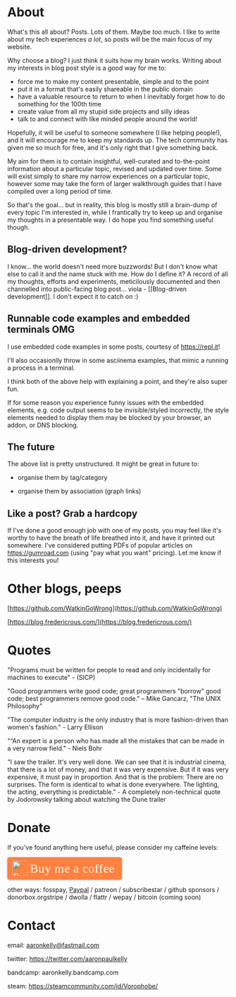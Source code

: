 
# About

What's this all about? Posts. Lots of them. Maybe _too_ much. I like to write about my tech experiences *a lot*, so posts will be the main focus of my website.

Why choose a blog? I just think it suits how my brain works. Writing about my interests in blog post style is a good way for me to:

- force me to make my content presentable, simple and to the point
- put it in a format that's easily shareable in the public domain
- have a valuable resource to return to when I inevitably forget how to do something for the 100th time
- create value from all my stupid side projects and silly ideas
- talk to and connect with like minded people around the world!

Hopefully, it will be useful to someone somewhere (I like helping people!), and it will encourage me to keep my standards up. The tech community has given me so much for free, and it's only right that I give something back.

My aim for them is to contain insightful, well-curated and to-the-point information about a particular topic, revised and updated over time. Some will exist simply to share my narrow experiences on a particular topic, however some may take the form of larger walkthrough guides that I have compiled over a long period of time.

So that's the goal... but in reality, this blog is mostly still a brain-dump of every topic I'm interested in, while I frantically try to keep up and organise my thoughts in a presentable way. I do hope you find something useful though.

## Blog-driven development?

I know... the world doesn't need more buzzwords! But I don't know what else to call it and the name stuck with me. How do I define it? A record of all my thoughts, efforts and experiments, meticilously documented and then channelled into public-facing blog post... viola - [[Blog-driven development]]. I don't expect it to catch on :)

## Runnable code examples and embedded terminals OMG

I use embedded code examples in some posts, courtesy of https://repl.it!

I'll also occasionlly throw in some asciinema examples, that mimic a running a process in a terminal.

I think both of the above help with explaining a point, and they're also super fun.

If for some reason you experience funny issues with the embedded elements, e.g. code output seems to be invisible/styled incorrectly, the style elements needed to display them may be blocked by your browser, an addon, or DNS blocking.

## The future

The above list is pretty unstructured. It might be great in future to:

- organise them by tag/category

- organise them by association (graph links)

## Like a post? Grab a hardcopy

If I've done a good enough job with one of my posts, you may feel like it's worthy to have the breath of life breathed into it, and have it printed out somewhere. I've considered putting PDFs of popular articles on https://gumroad.com (using "pay what you want" pricing). Let me know if this interests you!

# Other blogs, peeps

[https://github.com/WatkinGoWrong](https://github.com/WatkinGoWrong)

[https://blog.fredericrous.com/](https://blog.fredericrous.com/)

# Quotes

"Programs must be written for people to read and only incidentally for machines
to execute" - (SICP)

"Good programmers write good code; great programmers "borrow" good code; best programmers remove good code." – Mike Gancarz, "The UNIX Philosophy"

"The computer industry is the only industry that is more fashion-driven than women's fashion." - Larry Ellison

"“An expert is a person who has made all the mistakes that can be made in a very narrow field." - Niels Bohr

"I saw the trailer. It's very well done. We can see that it is industrial cinema, that there is a lot of money, and that it was very expensive. But if it was very expensive, it must pay in proportion. And that is the problem: There are no surprises. The form is identical to what is done everywhere. The lighting, the acting, everything is predictable." - A completely non-technical quote by Jodorowsky talking about watching the Dune trailer

# Donate

If you've found anything here useful, please consider my caffeine levels:

<style>.bmc-button img{height: 34px !important;width: 35px !important;margin-bottom: 1px !important;box-shadow: none !important;border: none !important;vertical-align: middle !important;}.bmc-button{padding: 7px 15px 7px 10px !important;line-height: 35px !important;height:51px !important;text-decoration: none !important;display:inline-flex !important;color:#FFFFFF !important;background-color:#FF813F !important;border-radius: 5px !important;border: 1px solid transparent !important;padding: 7px 15px 7px 10px !important;font-size: 22px !important;letter-spacing: 0.6px !important;box-shadow: 0px 1px 2px rgba(190, 190, 190, 0.5) !important;-webkit-box-shadow: 0px 1px 2px 2px rgba(190, 190, 190, 0.5) !important;margin: 0 auto !important;font-family:'Cookie', cursive !important;-webkit-box-sizing: border-box !important;box-sizing: border-box !important;}.bmc-button:hover, .bmc-button:active, .bmc-button:focus {-webkit-box-shadow: 0px 1px 2px 2px rgba(190, 190, 190, 0.5) !important;text-decoration: none !important;box-shadow: 0px 1px 2px 2px rgba(190, 190, 190, 0.5) !important;opacity: 0.85 !important;color:#FFFFFF !important;}</style><link href="https://fonts.googleapis.com/css?family=Cookie" rel="stylesheet"><a class="bmc-button" target="_blank" href="https://www.buymeacoffee.com/aaronkelly"><img src="https://cdn.buymeacoffee.com/buttons/bmc-new-btn-logo.svg" alt="Buy me a coffee"><span style="margin-left:5px;font-size:28px !important;">Buy me a coffee</span></a>

other ways: fosspay, [Paypal](https://www.paypal.com/cgi-bin/webscr?cmd=_donations&business=DTJST2MAMPYQ8&currency_code=EUR&source=url) / patreon / subscribestar / github sponsors / donorbox.orgstripe / dwolla / flattr / wepay / bitcoin (coming soon)

# Contact

email: aaronkelly@fastmail.com

twitter: https://twitter.com/aaronpaulkelly

bandcamp: aaronkelly.bandcamp.com

steam: https://steamcommunity.com/id/Vorophobe/
